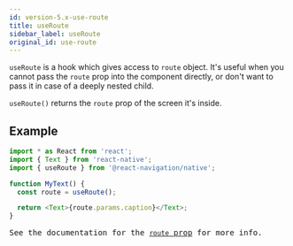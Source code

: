 ```yaml
---
id: version-5.x-use-route
title: useRoute
sidebar_label: useRoute
original_id: use-route
---
```


`useRoute` is a hook which gives access to `route` object. It's useful when you cannot pass the `route` prop into the component directly, or don't want to pass it in case of a deeply nested child.

`useRoute()` returns the `route` prop of the screen it's inside.

## Example

<samp id="use-route-example">

```js
import * as React from 'react';
import { Text } from 'react-native';
import { useRoute } from '@react-navigation/native';

function MyText() {
  const route = useRoute();

  return <Text>{route.params.caption}</Text>;
}
```

See the documentation for the [`route` prop](route-prop.html) for more info.
